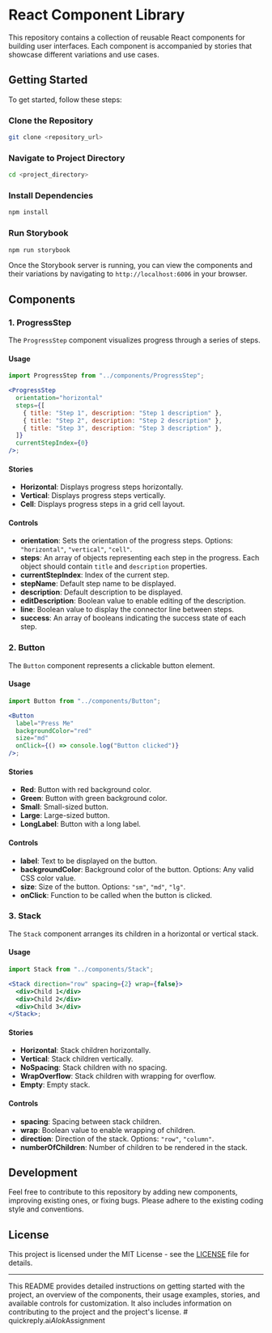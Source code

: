 # React Component Library

This repository contains a collection of reusable React components for building user interfaces. Each component is accompanied by stories that showcase different variations and use cases.

## Getting Started

To get started, follow these steps:

### Clone the Repository

```bash
git clone <repository_url>
```

### Navigate to Project Directory

```bash
cd <project_directory>
```

### Install Dependencies

```bash
npm install
```

### Run Storybook

```bash
npm run storybook
```

Once the Storybook server is running, you can view the components and their variations by navigating to `http://localhost:6006` in your browser.

## Components

### 1. ProgressStep

The `ProgressStep` component visualizes progress through a series of steps.

#### Usage

```jsx
import ProgressStep from "../components/ProgressStep";

<ProgressStep
  orientation="horizontal"
  steps={[
    { title: "Step 1", description: "Step 1 description" },
    { title: "Step 2", description: "Step 2 description" },
    { title: "Step 3", description: "Step 3 description" },
  ]}
  currentStepIndex={0}
/>;
```

#### Stories

- **Horizontal**: Displays progress steps horizontally.
- **Vertical**: Displays progress steps vertically.
- **Cell**: Displays progress steps in a grid cell layout.

#### Controls

- **orientation**: Sets the orientation of the progress steps. Options: `"horizontal"`, `"vertical"`, `"cell"`.
- **steps**: An array of objects representing each step in the progress. Each object should contain `title` and `description` properties.
- **currentStepIndex**: Index of the current step.
- **stepName**: Default step name to be displayed.
- **description**: Default description to be displayed.
- **editDescription**: Boolean value to enable editing of the description.
- **line**: Boolean value to display the connector line between steps.
- **success**: An array of booleans indicating the success state of each step.

### 2. Button

The `Button` component represents a clickable button element.

#### Usage

```jsx
import Button from "../components/Button";

<Button
  label="Press Me"
  backgroundColor="red"
  size="md"
  onClick={() => console.log("Button clicked")}
/>;
```

#### Stories

- **Red**: Button with red background color.
- **Green**: Button with green background color.
- **Small**: Small-sized button.
- **Large**: Large-sized button.
- **LongLabel**: Button with a long label.

#### Controls

- **label**: Text to be displayed on the button.
- **backgroundColor**: Background color of the button. Options: Any valid CSS color value.
- **size**: Size of the button. Options: `"sm"`, `"md"`, `"lg"`.
- **onClick**: Function to be called when the button is clicked.

### 3. Stack

The `Stack` component arranges its children in a horizontal or vertical stack.

#### Usage

```jsx
import Stack from "../components/Stack";

<Stack direction="row" spacing={2} wrap={false}>
  <div>Child 1</div>
  <div>Child 2</div>
  <div>Child 3</div>
</Stack>;
```

#### Stories

- **Horizontal**: Stack children horizontally.
- **Vertical**: Stack children vertically.
- **NoSpacing**: Stack children with no spacing.
- **WrapOverflow**: Stack children with wrapping for overflow.
- **Empty**: Empty stack.

#### Controls

- **spacing**: Spacing between stack children.
- **wrap**: Boolean value to enable wrapping of children.
- **direction**: Direction of the stack. Options: `"row"`, `"column"`.
- **numberOfChildren**: Number of children to be rendered in the stack.

## Development

Feel free to contribute to this repository by adding new components, improving existing ones, or fixing bugs. Please adhere to the existing coding style and conventions.

## License

This project is licensed under the MIT License - see the [LICENSE](LICENSE) file for details.

---

This README provides detailed instructions on getting started with the project, an overview of the components, their usage examples, stories, and available controls for customization. It also includes information on contributing to the project and the project's license.
#   q u i c k r e p l y . a i _ A l o k _ A s s i g n m e n t  
 